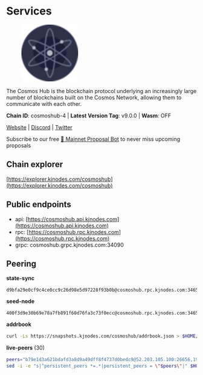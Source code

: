 # Services

<figure><img src="https://raw.githubusercontent.com/kj89/cosmos-images/main/logos/cosmoshub.png" width="150" alt=""><figcaption></figcaption></figure>

The Cosmos Hub is the blockchain protocol underlying an  increasingly large number of blockchains built on the  Cosmos Network, allowing them to communicate with each other.

**Chain ID**: cosmoshub-4 | **Latest Version Tag**: v9.0.0 | **Wasm**: OFF

[Website](https://hub.cosmos.network) | [Discord](https://discord.gg/cosmosnetwork) | [Twitter](https://twitter.com/cosmoshub)



Subscribe to our free [🤖 Mainnet Proposal Bot](https://t.me/kjnodes_proposal_bot) to never miss upcoming proposals


## Chain explorer
[https://explorer.kjnodes.com/cosmoshub](https://explorer.kjnodes.com/cosmoshub)

## Public endpoints

* api: [https://cosmoshub.api.kjnodes.com](https://cosmoshub.api.kjnodes.com)
* rpc: [https://cosmoshub.rpc.kjnodes.com](https://cosmoshub.rpc.kjnodes.com)
* grpc: cosmoshub.grpc.kjnodes.com:34090

## Peering

**state-sync**

```text
d9bfa29e0cf9c4ce0cc9c26d98e5d97228f93b0b@cosmoshub.rpc.kjnodes.com:34656
```

**seed-node**

```text
400f3d9e30b69e78a7fb891f60d76fa3c73f0ecc@cosmoshub.rpc.kjnodes.com:34659
```

**addrbook**
```bash
curl -Ls https://snapshots.kjnodes.com/cosmoshub/addrbook.json > $HOME/.gaia/config/addrbook.json
```

**live-peers** (30)
```bash
peers="b79e1d3a621bdafd3a8d9a49dff8f4737d0bedc9@52.203.105.100:26656,1997e68bf205bedeed0c4723786bf03464987dc1@77.87.108.21:26656,d9bfa29e0cf9c4ce0cc9c26d98e5d97228f93b0b@65.109.88.38:34656,32bdba6ced12cdf2e534566e6c3d66ee2f7ef494@84.244.95.229:26656,1cce99042f884d669e7287e3e362bff8e385c63e@46.4.79.183:26726,e0ab6c5cc86959853f499236b8297344802ac5f4@5.161.139.201:26656,1733aef88702bd8326bea0e1dc403d3dbb6f5d8a@158.247.202.33:26656,f05ddce65f1e75babe01d05fef1bce5d8ffe0972@54.177.181.170:26656,9c116194f25fd0d146019f171ef0f49904dcc586@167.86.98.230:26656,460967e46cc013e5e3eb365c1a8d271b0662549f@35.208.242.182:26656,f6f5d71d0b9e29f2b86f47ce0d62b059b53009fc@74.118.143.238:26656,61afb0f37c02031f285f6b27ead2a3e7a97cc28a@35.212.34.104:26656,1da54d20c7339713f1d6d28dd2117087dd33d0ca@5.9.59.145:26656,b6b9bc1a0c18d12be759111bb3a0d9a8958120c7@57.128.20.184:26656,ee767901f4a7eaf44603ef0a5b6e5edac118ba1e@74.118.136.149:26656,6ecca845883e9273062ee515d2657080e6539d9e@65.109.32.148:26726,0eeb20e044d632b279e67f2fe91f50e4fceab1fd@159.223.223.84:26656,ca5011c44fd74d95e7fca487c69e301df195750c@65.108.122.246:26726,2532ad5b2f93fd521e97dbc3562db711df4bd763@65.109.88.70:26656,1279eae188599463661c3e2b9ab492615a6d7079@65.108.235.32:2010,36515aac2a928e227e7dc793a548b35b54bec974@45.63.82.80:26656,cd372322e563832871672be23d8303508d4385a3@139.59.8.48:26090,9e14c8c48776a789f7029e88c260b2a6cbbf1417@35.212.85.141:26656,e3f76b923d03fc99510b31049144e22d8f0f0587@65.108.193.249:2010,971ed177b284db42108187867cb8694df48ac742@95.217.205.41:26656,281cc57298f0ff485f8ea2d6c24091273fcea4f3@65.108.234.159:26656,b858ca4f3fed2c36b949cf67188b126e2542a39a@135.181.215.115:26726,3334bb086be9ab0dba3a34331555624a7354a6ab@159.203.187.36:26090,3da88430414ec9084c8983fe4d462cce655ff1f3@51.222.245.114:26656,5acfd758ce66cdb9764728fbe29a826241e07203@35.209.182.93:26656"
sed -i -e "s|^persistent_peers *=.*|persistent_peers = \"$peers\"|" $HOME/.gaia/config/config.toml
```
